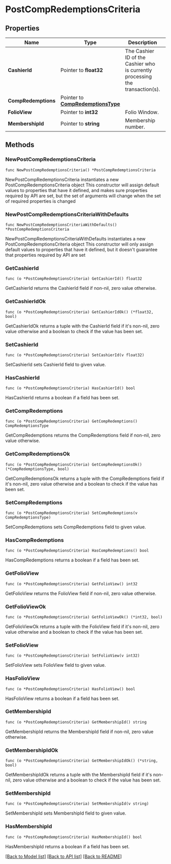 # PostCompRedemptionsCriteria

## Properties

Name | Type | Description | Notes
------------ | ------------- | ------------- | -------------
**CashierId** | Pointer to **float32** | The Cashier ID of the Cashier who is currently processing the transaction(s). | [optional] 
**CompRedemptions** | Pointer to [**CompRedemptionsType**](CompRedemptionsType.md) |  | [optional] 
**FolioView** | Pointer to **int32** | Folio Window. | [optional] 
**MembershipId** | Pointer to **string** | Membership number. | [optional] 

## Methods

### NewPostCompRedemptionsCriteria

`func NewPostCompRedemptionsCriteria() *PostCompRedemptionsCriteria`

NewPostCompRedemptionsCriteria instantiates a new PostCompRedemptionsCriteria object
This constructor will assign default values to properties that have it defined,
and makes sure properties required by API are set, but the set of arguments
will change when the set of required properties is changed

### NewPostCompRedemptionsCriteriaWithDefaults

`func NewPostCompRedemptionsCriteriaWithDefaults() *PostCompRedemptionsCriteria`

NewPostCompRedemptionsCriteriaWithDefaults instantiates a new PostCompRedemptionsCriteria object
This constructor will only assign default values to properties that have it defined,
but it doesn't guarantee that properties required by API are set

### GetCashierId

`func (o *PostCompRedemptionsCriteria) GetCashierId() float32`

GetCashierId returns the CashierId field if non-nil, zero value otherwise.

### GetCashierIdOk

`func (o *PostCompRedemptionsCriteria) GetCashierIdOk() (*float32, bool)`

GetCashierIdOk returns a tuple with the CashierId field if it's non-nil, zero value otherwise
and a boolean to check if the value has been set.

### SetCashierId

`func (o *PostCompRedemptionsCriteria) SetCashierId(v float32)`

SetCashierId sets CashierId field to given value.

### HasCashierId

`func (o *PostCompRedemptionsCriteria) HasCashierId() bool`

HasCashierId returns a boolean if a field has been set.

### GetCompRedemptions

`func (o *PostCompRedemptionsCriteria) GetCompRedemptions() CompRedemptionsType`

GetCompRedemptions returns the CompRedemptions field if non-nil, zero value otherwise.

### GetCompRedemptionsOk

`func (o *PostCompRedemptionsCriteria) GetCompRedemptionsOk() (*CompRedemptionsType, bool)`

GetCompRedemptionsOk returns a tuple with the CompRedemptions field if it's non-nil, zero value otherwise
and a boolean to check if the value has been set.

### SetCompRedemptions

`func (o *PostCompRedemptionsCriteria) SetCompRedemptions(v CompRedemptionsType)`

SetCompRedemptions sets CompRedemptions field to given value.

### HasCompRedemptions

`func (o *PostCompRedemptionsCriteria) HasCompRedemptions() bool`

HasCompRedemptions returns a boolean if a field has been set.

### GetFolioView

`func (o *PostCompRedemptionsCriteria) GetFolioView() int32`

GetFolioView returns the FolioView field if non-nil, zero value otherwise.

### GetFolioViewOk

`func (o *PostCompRedemptionsCriteria) GetFolioViewOk() (*int32, bool)`

GetFolioViewOk returns a tuple with the FolioView field if it's non-nil, zero value otherwise
and a boolean to check if the value has been set.

### SetFolioView

`func (o *PostCompRedemptionsCriteria) SetFolioView(v int32)`

SetFolioView sets FolioView field to given value.

### HasFolioView

`func (o *PostCompRedemptionsCriteria) HasFolioView() bool`

HasFolioView returns a boolean if a field has been set.

### GetMembershipId

`func (o *PostCompRedemptionsCriteria) GetMembershipId() string`

GetMembershipId returns the MembershipId field if non-nil, zero value otherwise.

### GetMembershipIdOk

`func (o *PostCompRedemptionsCriteria) GetMembershipIdOk() (*string, bool)`

GetMembershipIdOk returns a tuple with the MembershipId field if it's non-nil, zero value otherwise
and a boolean to check if the value has been set.

### SetMembershipId

`func (o *PostCompRedemptionsCriteria) SetMembershipId(v string)`

SetMembershipId sets MembershipId field to given value.

### HasMembershipId

`func (o *PostCompRedemptionsCriteria) HasMembershipId() bool`

HasMembershipId returns a boolean if a field has been set.


[[Back to Model list]](../README.md#documentation-for-models) [[Back to API list]](../README.md#documentation-for-api-endpoints) [[Back to README]](../README.md)


